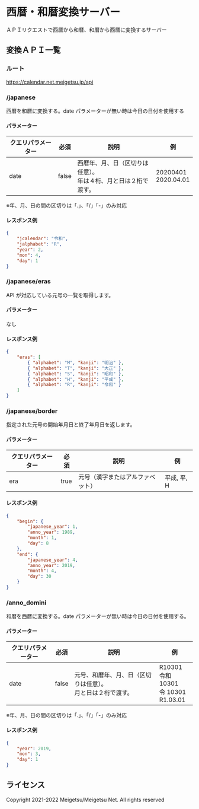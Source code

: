 # 西暦・和暦変換サーバー

ＡＰＩリクエストで西暦から和暦、和暦から西暦に変換するサーバー

## 変換ＡＰＩ一覧

### ルート

https://calendar.net.meigetsu.jp/api

### /japanese

西暦を和暦に変換する。date パラメーターが無い時は今日の日付を使用する

#### パラメーター

| クエリパラメーター | 必須  | 説明                                                               | 例                     |
| ------------------ | ----- | ------------------------------------------------------------------ | ---------------------- |
| date               | false | 西暦年、月、日（区切りは任意）。<br>年は４桁、月と日は２桁で渡す。 | 20200401<br>2020.04.01 |

※年、月、日の間の区切りは「.」、「/」「-」のみ対応

#### レスポンス例

```json
{
    "jcalendar": "令和",
    "jalphabet": "R",
    "year": 2,
    "mon": 4,
    "day": 1
}
```

### /japanese/eras

API が対応している元号の一覧を取得します。

#### パラメーター

なし

#### レスポンス例

```json
{
    "eras": [
        { "alphabet": "M", "kanji": "明治" },
        { "alphabet": "T", "kanji": "大正" },
        { "alphabet": "S", "kanji": "昭和" },
        { "alphabet": "H", "kanji": "平成" },
        { "alphabet": "R", "kanji": "令和" }
    ]
}
```

### /japanese/border

指定された元号の開始年月日と終了年月日を返します。

#### パラメーター

| クエリパラメーター | 必須 | 説明                             | 例          |
| ------------------ | ---- | -------------------------------- | ----------- |
| era                | true | 元号（漢字またはアルファベット） | 平成, 平, H |

#### レスポンス例

```json
{
    "begin": {
        "japanese_year": 1,
        "anno_year": 1989,
        "month": 1,
        "day": 8
    },
    "end": {
        "japanese_year": 4,
        "anno_year": 2019,
        "month": 4,
        "day": 30
    }
}
```

### /anno_domini

和暦を西暦に変換する。date パラメーターが無い時は今日の日付を使用する。

#### パラメーター

| クエリパラメーター | 必須  | 説明                                                           | 例                                           |
| ------------------ | ----- | -------------------------------------------------------------- | -------------------------------------------- |
| date               | false | 元号、和暦年、月、日（区切りは任意）。<br>月と日は２桁で渡す。 | R10301<br>令和 10301<br>令 10301<br>R1.03.01 |

※年、月、日の間の区切りは「.」、「/」「-」のみ対応

#### レスポンス例

```json
{
    "year": 2019,
    "mon": 3,
    "day": 1
}
```

## ライセンス

Copyright 2021-2022 Meigetsu/Meigetsu Net. All rights reserved
